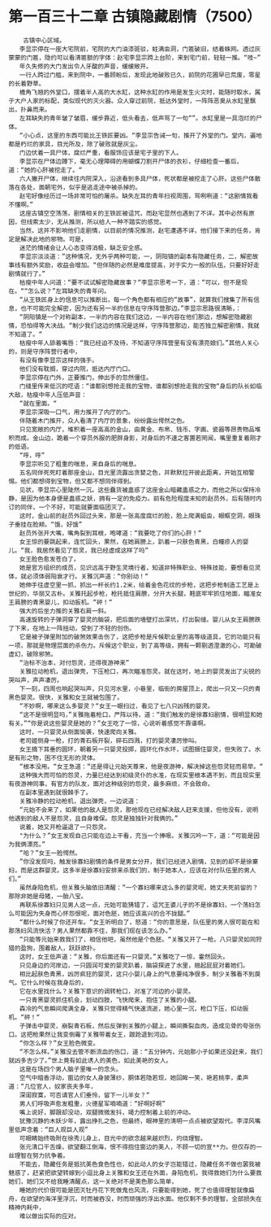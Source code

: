 # 第一百三十二章 古镇隐藏剧情（7500）
        古镇中心区域。
       李显宗停在一座大宅院前，宅院的大门油漆斑驳，蛀满虫洞，门匾破旧，结着蛛网。透过灰蒙蒙的门匾，隐约可以看清匾额的字体：赵宅李显宗跨上台阶，来到宅门前，轻轻一推。“吱~”
       年久失修的大门发出令人牙酸的声音，缓缓敞开。
       一行人跨过门槛，来到院中，一番顾盼后，发现此地破败已久，前院的花圃早已荒废，零星的长着野草。
       檐角飞翘的外堂口，摆着半人高的大水缸，这种水缸的作用是发生火灾时，能随时取水，属于大户人家的标配，类似现代的灭火器。众人穿过前院，抵达外堂时，一阵阵恶臭从水缸里飘出，扑鼻而来。
       左耳缺失的青年皱了皱眉，缓步靠近，低头看去，低声骂了一句“”。水缸里是一具泡烂的尸体。
       “小心点，这里的东西可能比王铁匠要凶。“李显宗告诫一句，推开了外堂的门。堂内，遍地都是朽烂的家具，目光所及，除了破败就是灰尘。
       门边伏着一具尸体，腐烂严重，看服饰应该是宅子里的下人。
       李显宗在尸体边蹲下，毫无心理障碍的用蝴蝶刀割开尸体的衣衫，仔细检查一番后，道：“她的心肝被挖走了。“
       六人撇开尸体，继续往内院深入，沿途看到多具尸体，死状都是被挖走了心肝。这些尸体散落在各处，面朝宅外，似乎是逃走途中被杀掉的。
       赵宅好像经历过一场非常可怕的屠杀。缺失左耳的青年扫视周围，骂咧咧道：“这剧情我看不懂啊。”
       这座古镇空空荡荡，剧情相关的王铁匠被诅咒，而赵宅显然也遇到了不详。其中必然有原因，但线索太少，无从推测，所以给人一种不踏实的感觉。
       当然，这并不影响他们走剧情，以目前的情况推测，赵宅遭遇不详，他们接下来的任务，肯定是解决此地的邪物。可是，
       迷茫的情绪会让人心态变得消极，缺乏安全感。
       李显宗淡淡道：”这种情况，无外乎两种可能，一，阴阳镇的副本有隐藏任务，二，解密故事线有额外奖励，收益会增加。“但伴随的必然是难度提高，对于实力一般的队伍，只要好好走剧情就行了。”
       枯瘦中年人问道：“要不试试解密隐藏故事？“李显宗思考一下，道：“可以，但不是现在。““怎么说？”左耳缺失的青年问。
       “从王铁匠身上的信息可以推断出，每一个角色都有相应的“故事”，就算我们搜集了所有信息，也不可能完全解密，因为还有另一半的信息在守序阵营那边。”李显宗思路很清晰，：
       “阴阳镇是一个对称副本，一半的内容在我们这边，一半内容在他们那边，想解密隐藏剧情，恐怕得等大决战。“制少我们这边的情况是这样，守序阵营那边，能否独立解密剧情，我就不知道了。“
       枯瘦中年人舔着嘴唇：“我已经迫不及待，不知道守序阵营里有没有漂亮娘们。”其他人关心的，则是守序阵营行者中，
       有没有像李显宗这样的强手。
       他们没有耽搁，穿过内院，抵达内厅门口。
       李显宗停在门外，正要推门，伸出手的忽然僵住。
       门缝里传来低沉的呓语：“谁都别想抢走我的宝物，谁都别想抢走我的宝物“身后的队长如临大敌，枯瘦中年人压低声音：
       “就在里面。“
       李显宗深吸一口气，用力推开了内厅的门。
       伴随着木门推开，众人看清了内厅的景象，纷纷露出愕然之色。
       只见宽敞的内厅，堆积着一座高高的金山，由黄金、布帛、钱币、字画、瓷器等昂贵物品堆积而成。金山边，跪着一个穿员外服的肥胖身影，对身后的不速之客置若罔闻，嘴里重复着刚才的低语。
       “呼，呼”
       李显宗听见了粗重的喘息，来自身后的喘息。
       五名同伴死死盯着那座金山，目光里流露出贪婪之色，并默默拉开彼此距离，开始互相警惕。他们都想得到宝物，但又都不想同伴得到。
       见状，李显宗心里陡然一沉。这些蠢货被蛊惑了这座金山暗藏蛊惑之力，而他之所以保持冷静，是因为他本身便是蛊惑之妖，拥有一定的免疫力。前有危险程度未知的赵员外，后有随时内订的同伴，一个不好，可能就要面临团灭了。
       这时，金山前的赵员外回过头来，那是一张高度腐烂的脸，脸上爬满蛆虫，眼眶空洞，眼珠子垂挂在脸颊。“饿，好饿”
       赵员外张开大嘴，嘴角裂到耳根，咆哮道：“我要吃了你们的心肝！“
       女王惊的要跳起来，连忙回头，果然，在她肩膀上，趴着一只肤色青黑，白瞳疹人的婴儿。“我，我居然看见了怨灵，我已经虚成这样了吗”
       女王脸色愈发苍白了。
       她是官方组织的成员，见识远高于野生灵境行者，知道非特殊职业、特殊技能，要想看见灵体，就必须体弱阳衰才行。关雅沉声道：“你别动！“
       她伸手往虚空里一抓，抓出一杆长约1.2米，绘着金色花纹的步枪，这把步枪制造工艺是上世纪的，华丽又古朴。关雅托起步枪，枪托抵住肩膀，分开大长腿，鞋底牢牢抓住地面，瞄准女王肩膀的青黑婴儿，扣动扳机。“砰！“
       强大的后坐力推的关雅右肩一斜。
       高速旋转的子弹洞穿了婴灵的脑袋，把后面的墙壁打出深坑，打出裂缝。婴儿从女王肩膀跌了下来，在地上一阵扭动，受到了不轻的创伤。
       它是被子弹里附加的破煞效果击伤了，这把步枪是斥候职业里的高等级道具，它的功能只有一项，那就是物理层面的杀伤力。斥候这个职业，到了高等级，拥有一颗剔透澄澈的心，可勘破虚幻，破除邪煞。
       “治标不治本，对付怨灵，还得夜游神来”
       关雅拉动枪机，退出弹壳，下压枪口，再次瞄准怨灵。就在这时，地上的婴灵发出了尖锐的哭叫声，声声凄厉。
       下一刻，四周也响起哭叫声，只见河水里，小巷里，临街的房屋顶上，爬出一只又一只的青黑色婴灵。很快，关雅和女王就被包围了。
       “不妙啊，哪来这么多婴灵？“女王一眼扫过，看见了七八只凶残的婴灵。
       “这不是很明显吗，”关雅拖着枪口，严阵以待，道：“我们触发的是徐寡妇剧情，很明显和她有关。”“你是说这些婴灵是她的？”女王吃了一惊，心说听着感觉不靠谱啊。
       这时，一只婴灵从侧面愉袭，快速爬向关雅。
       老司姬侧身一枪，打的青石板开裂，碎石四溅，打的婴灵凄厉惨叫。
       女王摘下耳垂的圆环，朝着另一只婴灵投掷，圆环化作水环，试图捆住婴灵，但失败了。水是有形之物，困不住无形的灵体。
       “根本没用。“女王急道：“还是得让元始天尊来，他是夜游神，解决掉这些怨灵轻而易举。“
       这种强大而可怕的怨灵，力量已经达到初级灵仆的水准，在现实里根本遇不到，而且现实里有夜游神同事，有官方的队友，面对这种级别的怨灵，最多麻烦，不会致命。
       在副本里遇到就很棘手了。
       关雅冷静的拉动枪机，退出弹壳，一边说道：
       “元始不会来了，如果他的敌人是怨灵，那他现在已经解决敌人赶来支援，但他没有，说明他遇到的敌人不是怨灵，且自身难保。怨灵是独独针对我俩的。”
       说着，她又开枪逼退了一只怨灵。
       "为什么？”女王发现自己只能在边上干看，充当一个捧哏。关雅沉吟一下，道：“可能是因为我俩漂亮。”
       “哈？”女王一脸愕然。
       ”你没发现吗，触发徐寡妇剧情的条件是男女分开，我们已经进入剧情，见到的却不是徐寨妇，而是这群婴灵。这多半是徐寡妇安排来杀我们的，制于她本人，应该在对付队伍里的男人们。”
       虽然身陷危机，但关雅头脑依旧清醒：”一个寡妇哪来这么多的婴灵呢，她丈夫死前留的？那除非她是母猪，一胎八宝。
       再联系徐寡妇只见男人这一点，元始可能猜错了，诅咒王婆儿子的不是徐寡妇，一个荡妇怎么可能因为失身而心怀怨恨呢，面对色胚，她应该高兴的合不拢腿。”
       “都什么时候了你还开车。“女王听明白了，怒道：“你的意思是，队伍里的男人很可能在和那荡妇风流快活？男人果然都靠不住，那我们现在该怎么办。”
       “只能等元始来救我们了，相信他吧，虽然他是个色胚。“关雅又开了一枪。八只婴灵如同狩猎的盈狗，围着敌人，跃跃欲扑。
       这时，女王低声道：“关雅，你后面还有一只婴灵。”关雅吃了一惊，霍然回头。
       只见身边的河岸边，一只圆润可爱的婴灵趴着，脑袋探进了水里，翘起屁屁对着她们。
       相比起肤色青黑，凶厉疯狂的婴灵，这只小婴儿身上的气息要纯净很多，制少关雅看不到戾气。它什么时候在我身后的，
       它在水里找什么？关雅下意识的调转枪口，对准了河边的小婴灵。
       一只青黑婴灵抓住机会，划动四肢，飞快爬来，抱住了关雅的小腿。
       森冷的气息瞬间爬满全身，关雅只觉得精气快速流逝，她心里一沉，枪口下压，扣动扳机。“砰！“
       子弹击中婴灵，崩裂青石板，然后反弹到关雅的小腿上，瞬间撕裂血肉，造成见骨的夸张伤口。这把枪果然让我变倒霉了关雅带着女王，踉跄退到河边。
       “你怎么样？”女王脸色微变。
       “不怎么样。”关雅没去管不断流血的伤口，道：“五分钟内，元始那小子如果还没赶来，我们就凶多吉少了。”世上竟有如此诱人的美色，如此美艳的女人。
       这是在场四个男人脑子里唯一的念头。
       空气中暗香浮动，窗边的女人身披薄纱，胴体若隐若现，她回眸一笑，艳若桃李，柔声道：“几位官人，奴家丧夫多年，
       深闺寂寞，可否请官人们垂怜，留下一儿半女？“
       男人们呼吸声愈发粗重，火德星军喃喃道：“好啊好啊”
       嘴上说好，脚跟却没动，双腿微微发抖，竭力控制着上前的冲动。
       犹豫沉静的木妖少年，露出挣扎之色，但最终，眼神里的清明一点点被欲望取代。李淳风嘴里低声念着：“巨人观巨人观”
       可眼睛始终吸附在徐秀儿身上，目光中的欲念越来越炽烈，灼烧理智。
       张元清口干舌燥，欲望翻江倒海，恨不得抱住窗边的美人，不顾一切的宣**力。但仅存的一丝理智在努力抗争着。
       不能去，隐藏任务是抵抗美色食色性也，如此动人的女子岂能错过，隐藏任务不做也罢我被魅惑了，赶紧把欲望转嫁到小逗比身上关雅和女王还在外面，身陷危机，我得救她们为什么要救她们，她们又不给我睡清醒点，这一关绝对不是美色那么简单，
       睡她的代价很可能是团灭牡丹花下死做鬼也风流，只要能得到她，死了也值得理智就像扁舟，在欲望的海洋里浮沉，时而被吞没，时而顽强的浮出水面。他仅剩不多的理智，全部损失在精神内耗中，
       难以做出实际的应对。